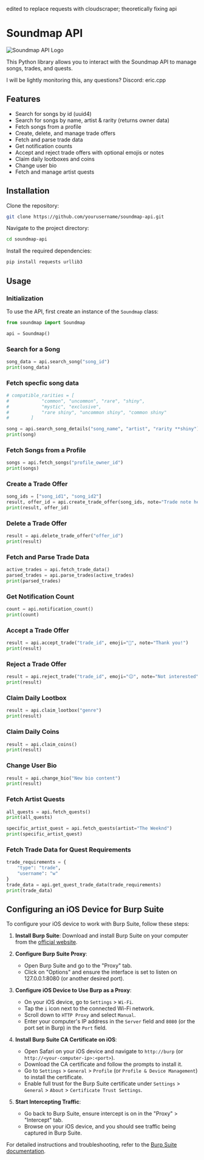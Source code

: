 edited to replace requests with cloudscraper; theoretically fixing api



# Soundmap API

![Soundmap API Logo](https://e-e.tools/soundmap.png)

This Python library allows you to interact with the Soundmap API to manage songs, trades, and quests.

I will be lightly monitoring this, any questions? Discord: eric.cpp

## Features

- Search for songs by id (uuid4)
- Search for songs by name, artist & rarity (returns owner data)
- Fetch songs from a profile
- Create, delete, and manage trade offers
- Fetch and parse trade data
- Get notification counts
- Accept and reject trade offers with optional emojis or notes
- Claim daily lootboxes and coins
- Change user bio
- Fetch and manage artist quests

## Installation

Clone the repository:

```sh
git clone https://github.com/yourusername/soundmap-api.git
```

Navigate to the project directory:

```sh
cd soundmap-api
```

Install the required dependencies:

```sh
pip install requests urllib3
```

## Usage

### Initialization

To use the API, first create an instance of the `Soundmap` class:

```python
from soundmap import Soundmap

api = Soundmap()
```

### Search for a Song

```python
song_data = api.search_song("song_id")
print(song_data)
```

### Fetch specfic song data

```python
# compatible_rarities = [
#            "common", "uncommon", "rare", "shiny", 
#            "mystic", "exclusive",
#            "rare shiny", "uncommon shiny", "common shiny"
#        ]

song = api.search_song_details("song_name", "artist", "rarity **shiny")
print(song)
```

### Fetch Songs from a Profile

```python
songs = api.fetch_songs("profile_owner_id")
print(songs)
```

### Create a Trade Offer

```python
song_ids = ["song_id1", "song_id2"]
result, offer_id = api.create_trade_offer(song_ids, note="Trade note here")
print(result, offer_id)
```

### Delete a Trade Offer

```python
result = api.delete_trade_offer("offer_id")
print(result)
```

### Fetch and Parse Trade Data

```python
active_trades = api.fetch_trade_data()
parsed_trades = api.parse_trades(active_trades)
print(parsed_trades)
```

### Get Notification Count

```python
count = api.notification_count()
print(count)
```

### Accept a Trade Offer

```python
result = api.accept_trade("trade_id", emoji="🤝", note="Thank you!")
print(result)
```

### Reject a Trade Offer

```python
result = api.reject_trade("trade_id", emoji="😐", note="Not interested")
print(result)
```

### Claim Daily Lootbox

```python
result = api.claim_lootbox("genre")
print(result)
```

### Claim Daily Coins

```python
result = api.claim_coins()
print(result)
```

### Change User Bio

```python
result = api.change_bio("New bio content")
print(result)
```

### Fetch Artist Quests

```python
all_quests = api.fetch_quests()
print(all_quests)

specific_artist_quest = api.fetch_quests(artist="The Weeknd")
print(specific_artist_quest)
```

### Fetch Trade Data for Quest Requirements

```python
trade_requirements = {
    "type": "trade",
    "username": "w"
}
trade_data = api.get_quest_trade_data(trade_requirements)
print(trade_data)
```

## Configuring an iOS Device for Burp Suite

To configure your iOS device to work with Burp Suite, follow these steps:

1. **Install Burp Suite**: Download and install Burp Suite on your computer from the [official website](https://portswigger.net/burp).

2. **Configure Burp Suite Proxy**:
   - Open Burp Suite and go to the "Proxy" tab.
   - Click on "Options" and ensure the interface is set to listen on 127.0.0.1:8080 (or another desired port).

3. **Configure iOS Device to Use Burp as a Proxy**:
   - On your iOS device, go to `Settings` > `Wi-Fi`.
   - Tap the `i` icon next to the connected Wi-Fi network.
   - Scroll down to `HTTP Proxy` and select `Manual`.
   - Enter your computer's IP address in the `Server` field and `8080` (or the port set in Burp) in the `Port` field.

4. **Install Burp Suite CA Certificate on iOS**:
   - Open Safari on your iOS device and navigate to `http://burp` (or `http://<your-computer-ip>:<port>`).
   - Download the CA certificate and follow the prompts to install it.
   - Go to `Settings` > `General` > `Profile` (or `Profile & Device Management`) to install the certificate.
   - Enable full trust for the Burp Suite certificate under `Settings` > `General` > `About` > `Certificate Trust Settings`.

5. **Start Intercepting Traffic**:
   - Go back to Burp Suite, ensure intercept is on in the "Proxy" > "Intercept" tab.
   - Browse on your iOS device, and you should see traffic being captured in Burp Suite.

For detailed instructions and troubleshooting, refer to the [Burp Suite documentation](https://portswigger.net/burp/documentation/desktop/mobile/config-ios-device).
